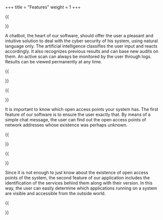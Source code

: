 +++
title = "Features"
weight = 1
+++



{{<section title="Chatbot:">}}

A chatbot, the heart of our software, should offer the user a pleasant and intuitive solution to deal with the cyber security of his system, using natural language only.
The artificial intelligence classifies the user input and reacts accordingly.
It also recognizes previous results and can base new audits on them.
An active scan can always be monitored by the user through logs.
Results can be viewed permanently at any time.

{{</section>}}

{{<section title="Portscan:">}}

It is important to know which open access points your system has.
The first feature of our software is to ensure the user exactly that.
By means of a simple chat message, the user can find out the open access points of network addresses whose existence was perhaps unknown.

{{</section>}}

{{<section title="Service Identifier">}}

Since it is not enough to just know about the existence of open access points of the system, the second feature of our application includes the identification of the services behind them along with their version.
In this way, the user can easily determine which applications running on a system are visible and accessible from the outside world.

{{</section>}}


